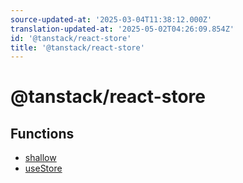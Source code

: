 ```yaml
---
source-updated-at: '2025-03-04T11:38:12.000Z'
translation-updated-at: '2025-05-02T04:26:09.854Z'
id: '@tanstack/react-store'
title: '@tanstack/react-store'
---
```


<!-- DO NOT EDIT: this page is autogenerated from the type comments -->

# @tanstack/react-store

## Functions

- [shallow](functions/shallow.md)
- [useStore](functions/usestore.md)
